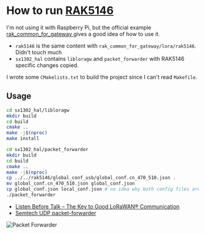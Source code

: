 # How to run [RAK5146](https://store.rakwireless.com/products/wislink-concentrator-module-sx1303-rak5146-lorawan)

I'm not using it with Raspberry Pi, but the official example
[rak_common_for_gateway ](https://github.com/RAKWireless/rak_common_for_gateway)
gives a good idea of how to use it.

- `rak5146` is the same content with `rak_common_for_gateway/lora/rak5146`. Didn't touch much
- `sx1302_hal` contains `libloragw` and `packet_forwarder` with RAK5146 specific changes copied.

I wrote some `CMakelists.txt` to build the project since I can't read `Makefile`.

## Usage

```bash
cd sx1302_hal/libloragw
mkdir build
cd build
cmake ..
make -j$(nproc)
make install
```

```bash
cd sx1302_hal/packet_forwarder
mkdir build
cd build
cmake ..
make -j$(nproc)
cp ../../rak5146/global_conf_usb/global_conf.cn_470_510.json .
mv global_conf.cn_470_510.json global_conf.json
cp global_conf.json local_conf.json # no idea why both config files are needed
./packet_forwarder
```

- [Listen Before Talk – The Key to Good LoRaWAN® Communication](https://news.rakwireless.com/listen-before-talk-the-key-to-good-lorawan-r-communication/)
- [Semtech UDP packet-forwarder](https://www.chirpstack.io/gateway-bridge/backends/semtech-udp/)

![Packet Forwarder](figure/pkt_frd.png)
